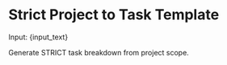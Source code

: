 # Strict Project to Task Template

Input: {input_text}

Generate STRICT task breakdown from project scope.